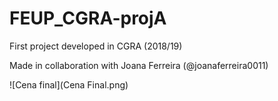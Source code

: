 # FEUP_CGRA-projA
First project developed in CGRA (2018/19)

Made in collaboration with Joana Ferreira (@joanaferreira0011)

![Cena final](Cena Final.png)
